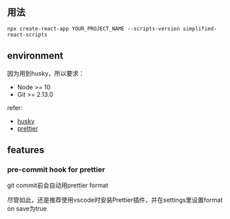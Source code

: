 ## 用法

`npx create-react-app YOUR_PROJECT_NAME --scripts-version simplified-react-scripts`

## environment

因为用到husky，所以要求：
- Node >= 10
- Git >= 2.13.0

refer:
- [husky](https://github.com/typicode/husky)
- [prettier](https://prettier.io/docs/en/precommit.html)

## features

### pre-commit hook for prettier

git commit前会自动用prettier format

尽管如此，还是推荐使用vscode时安装Prettier插件，并在settings里设置format on save为true